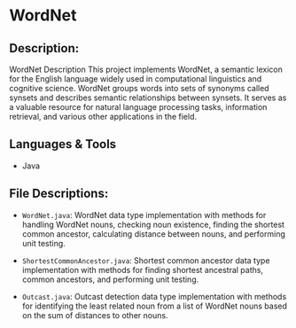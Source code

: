 # WordNet

## Description: 

WordNet
Description
This project implements WordNet, a semantic lexicon for the English language widely used in computational linguistics and cognitive science. WordNet groups words into sets of synonyms called synsets and describes semantic relationships between synsets. It serves as a valuable resource for natural language processing tasks, information retrieval, and various other applications in the field.

## Languages & Tools
- Java

## File Descriptions:

- `WordNet.java`: WordNet data type implementation with methods for handling WordNet nouns, checking noun existence, finding the shortest common ancestor, calculating distance between nouns, and performing unit testing.

- `ShortestCommonAncestor.java`: Shortest common ancestor data type implementation with methods for finding shortest ancestral paths, common ancestors, and performing unit testing.

- `Outcast.java`: Outcast detection data type implementation with methods for identifying the least related noun from a list of WordNet nouns based on the sum of distances to other nouns.

